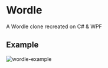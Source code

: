 # Wordle

A Wordle clone recreated on C# & WPF

## Example
![wordle-example](https://github.com/user-attachments/assets/eeb791ee-4fda-40ed-8f67-f9b70ba4c1a6)
